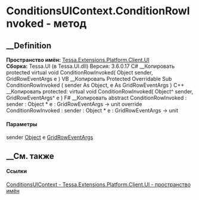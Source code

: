 # ConditionsUIContext.ConditionRowInvoked - метод
##  __Definition
 **Пространство имён:**
[Tessa.Extensions.Platform.Client.UI](N_Tessa_Extensions_Platform_Client_UI.htm)  
 **Сборка:** Tessa.UI (в Tessa.UI.dll) Версия: 3.6.0.17
C# __Копировать
     protected virtual void ConditionRowInvoked(
    	Object sender,
    	GridRowEventArgs e
    )
VB __Копировать
     Protected Overridable Sub ConditionRowInvoked ( 
    	sender As Object,
    	e As GridRowEventArgs
    )
C++ __Копировать
     protected:
    virtual void ConditionRowInvoked(
    	Object^ sender, 
    	GridRowEventArgs^ e
    )
F# __Копировать
     abstract ConditionRowInvoked : 
            sender : Object * 
            e : GridRowEventArgs -> unit 
    override ConditionRowInvoked : 
            sender : Object * 
            e : GridRowEventArgs -> unit 
#### Параметры
sender [Object](https://learn.microsoft.com/dotnet/api/system.object)
e [GridRowEventArgs](T_Tessa_UI_Cards_Controls_GridRowEventArgs.htm)
## __См. также
#### Ссылки
[ConditionsUIContext -
](T_Tessa_Extensions_Platform_Client_UI_ConditionsUIContext.htm)
[Tessa.Extensions.Platform.Client.UI - пространство
имён](N_Tessa_Extensions_Platform_Client_UI.htm)
